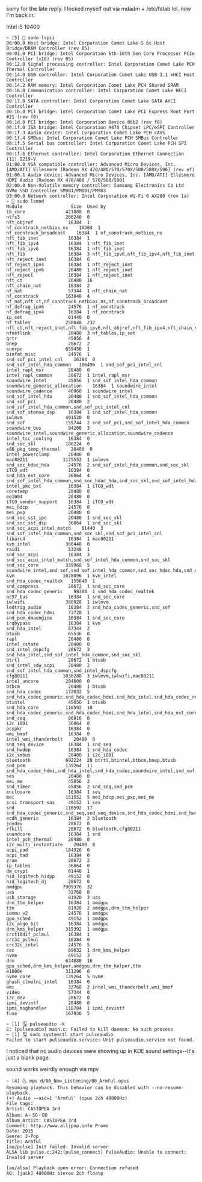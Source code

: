 sorry for the late reply. I locked myself out via mdadm + /etc/fstab lol. now I'm back in:

Intel i5 10400

    ~ [5] 👮 sudo lspci 
    00:00.0 Host bridge: Intel Corporation Comet Lake-S 6c Host Bridge/DRAM Controller (rev 05)
    00:01.0 PCI bridge: Intel Corporation 6th-10th Gen Core Processor PCIe Controller (x16) (rev 05)
    00:12.0 Signal processing controller: Intel Corporation Comet Lake PCH Thermal Controller
    00:14.0 USB controller: Intel Corporation Comet Lake USB 3.1 xHCI Host Controller
    00:14.2 RAM memory: Intel Corporation Comet Lake PCH Shared SRAM
    00:16.0 Communication controller: Intel Corporation Comet Lake HECI Controller
    00:17.0 SATA controller: Intel Corporation Comet Lake SATA AHCI Controller
    00:1b.0 PCI bridge: Intel Corporation Comet Lake PCI Express Root Port #21 (rev f0)
    00:1d.0 PCI bridge: Intel Corporation Device 06b2 (rev f0)
    00:1f.0 ISA bridge: Intel Corporation H470 Chipset LPC/eSPI Controller
    00:1f.3 Audio device: Intel Corporation Comet Lake PCH cAVS
    00:1f.4 SMBus: Intel Corporation Comet Lake PCH SMBus Controller
    00:1f.5 Serial bus controller: Intel Corporation Comet Lake PCH SPI Controller
    00:1f.6 Ethernet controller: Intel Corporation Ethernet Connection (11) I219-V
    01:00.0 VGA compatible controller: Advanced Micro Devices, Inc. [AMD/ATI] Ellesmere [Radeon RX 470/480/570/570X/580/580X/590] (rev ef)
    01:00.1 Audio device: Advanced Micro Devices, Inc. [AMD/ATI] Ellesmere HDMI Audio [Radeon RX 470/480 / 570/580/590]
    02:00.0 Non-Volatile memory controller: Samsung Electronics Co Ltd NVMe SSD Controller SM981/PM981/PM983
    03:00.0 Network controller: Intel Corporation Wi-Fi 6 AX200 (rev 1a)
    ~ 🌭 sudo lsmod
    Module                  Size  Used by
    ib_core               421888  0
    ntfs3                 266240  0
    nft_objref             16384  1
    nf_conntrack_netbios_ns    16384  1
    nf_conntrack_broadcast    16384  1 nf_conntrack_netbios_ns
    nft_fib_inet           16384  1
    nft_fib_ipv4           16384  1 nft_fib_inet
    nft_fib_ipv6           16384  1 nft_fib_inet
    nft_fib                16384  3 nft_fib_ipv6,nft_fib_ipv4,nft_fib_inet
    nft_reject_inet        16384  6
    nf_reject_ipv4         16384  1 nft_reject_inet
    nf_reject_ipv6         20480  1 nft_reject_inet
    nft_reject             16384  1 nft_reject_inet
    nft_ct                 20480  16
    nft_chain_nat          16384  2
    nf_nat                 57344  1 nft_chain_nat
    nf_conntrack          163840  4 nf_nat,nft_ct,nf_conntrack_netbios_ns,nf_conntrack_broadcast
    nf_defrag_ipv6         24576  1 nf_conntrack
    nf_defrag_ipv4         16384  1 nf_conntrack
    ip_set                 61440  0
    nf_tables             258048  232 nft_ct,nft_reject_inet,nft_fib_ipv6,nft_objref,nft_fib_ipv4,nft_chain_nat,nft_reject,nft_fib,nft_fib_inet
    nfnetlink              20480  3 nf_tables,ip_set
    qrtr                   45056  4
    bnep                   28672  2
    sunrpc                659456  1
    binfmt_misc            24576  1
    snd_sof_pci_intel_cnl    16384  0
    snd_sof_intel_hda_common   106496  1 snd_sof_pci_intel_cnl
    intel_rapl_msr         20480  0
    intel_rapl_common      28672  1 intel_rapl_msr
    soundwire_intel        45056  1 snd_sof_intel_hda_common
    soundwire_generic_allocation    16384  1 soundwire_intel
    soundwire_cadence      40960  1 soundwire_intel
    snd_sof_intel_hda      20480  1 snd_sof_intel_hda_common
    snd_sof_pci            20480  2 snd_sof_intel_hda_common,snd_sof_pci_intel_cnl
    snd_sof_xtensa_dsp     16384  1 snd_sof_intel_hda_common
    iwlmvm                491520  0
    snd_sof               159744  2 snd_sof_pci,snd_sof_intel_hda_common
    soundwire_bus          94208  3 soundwire_intel,soundwire_generic_allocation,soundwire_cadence
    intel_tcc_cooling      16384  0
    snd_soc_skl           180224  0
    x86_pkg_temp_thermal    20480  0
    intel_powerclamp       20480  0
    mac80211             1175552  1 iwlmvm
    snd_soc_hdac_hda       24576  2 snd_sof_intel_hda_common,snd_soc_skl
    iTCO_wdt               16384  0
    snd_hda_ext_core       36864  4 snd_sof_intel_hda_common,snd_soc_hdac_hda,snd_soc_skl,snd_sof_intel_hda
    intel_pmc_bxt          16384  1 iTCO_wdt
    coretemp               20480  0
    ee1004                 20480  0
    iTCO_vendor_support    16384  1 iTCO_wdt
    mei_hdcp               24576  0
    mei_pxp                20480  0
    snd_soc_sst_ipc        20480  1 snd_soc_skl
    snd_soc_sst_dsp        36864  1 snd_soc_skl
    snd_soc_acpi_intel_match    61440  3 snd_sof_intel_hda_common,snd_soc_skl,snd_sof_pci_intel_cnl
    libarc4                16384  1 mac80211
    kvm_intel             360448  0
    raid1                  53248  1
    snd_soc_acpi           16384  3 snd_soc_acpi_intel_match,snd_sof_intel_hda_common,snd_soc_skl
    snd_soc_core          339968  5 soundwire_intel,snd_sof,snd_sof_intel_hda_common,snd_soc_hdac_hda,snd_soc_skl
    kvm                  1028096  1 kvm_intel
    snd_hda_codec_realtek   155648  1
    snd_compress           28672  1 snd_soc_core
    snd_hda_codec_generic    98304  1 snd_hda_codec_realtek
    ac97_bus               16384  1 snd_soc_core
    iwlwifi               380928  1 iwlmvm
    ledtrig_audio          16384  2 snd_hda_codec_generic,snd_sof
    snd_hda_codec_hdmi     73728  1
    snd_pcm_dmaengine      16384  1 snd_soc_core
    irqbypass              16384  1 kvm
    snd_hda_intel          57344  2
    btusb                  65536  0
    rapl                   20480  0
    intel_cstate           20480  0
    snd_intel_dspcfg       28672  3 snd_hda_intel,snd_sof_intel_hda_common,snd_soc_skl
    btrtl                  28672  1 btusb
    snd_intel_sdw_acpi     20480  2 snd_sof_intel_hda_common,snd_intel_dspcfg
    cfg80211             1036288  3 iwlmvm,iwlwifi,mac80211
    intel_uncore          204800  0
    btbcm                  20480  1 btusb
    snd_hda_codec         172032  5 snd_hda_codec_generic,snd_hda_codec_hdmi,snd_hda_intel,snd_hda_codec_realtek,snd_soc_hdac_hda
    btintel                45056  1 btusb
    snd_hda_core          110592  10 snd_hda_codec_generic,snd_hda_codec_hdmi,snd_hda_intel,snd_hda_ext_core,snd_hda_codec,snd_hda_codec_realtek,snd_sof_intel_hda_common,snd_soc_hdac_hda,snd_soc_skl,snd_sof_intel_hda
    snd_seq                86016  0
    i2c_i801               36864  0
    pcspkr                 16384  0
    wmi_bmof               16384  0
    intel_wmi_thunderbolt    20480  0
    snd_seq_device         16384  1 snd_seq
    snd_hwdep              16384  1 snd_hda_codec
    i2c_smbus              20480  1 i2c_i801
    bluetooth             692224  28 btrtl,btintel,btbcm,bnep,btusb
    snd_pcm               139264  11 snd_hda_codec_hdmi,snd_hda_intel,snd_hda_codec,soundwire_intel,snd_sof,snd_sof_intel_hda_common,snd_compress,snd_soc_core,snd_soc_skl,snd_hda_core,snd_pcm_dmaengine
    ses                    20480  0
    mei_me                 45056  2
    snd_timer              45056  2 snd_seq,snd_pcm
    enclosure              16384  1 ses
    mei                   151552  5 mei_hdcp,mei_pxp,mei_me
    scsi_transport_sas     49152  1 ses
    snd                   110592  17 snd_hda_codec_generic,snd_seq,snd_seq_device,snd_hda_codec_hdmi,snd_hwdep,snd_hda_intel,snd_hda_codec,snd_hda_codec_realtek,snd_sof,snd_timer,snd_compress,snd_soc_core,snd_pcm
    ecdh_generic           16384  2 bluetooth
    joydev                 28672  0
    rfkill                 28672  6 bluetooth,cfg80211
    soundcore              16384  1 snd
    intel_pch_thermal      20480  0
    i2c_multi_instantiate    20480  0
    acpi_pad              184320  0
    acpi_tad               16384  0
    zram                   28672  2
    ip_tables              36864  0
    dm_crypt               61440  1
    hid_logitech_hidpp     49152  0
    hid_logitech_dj        28672  0
    amdgpu               7909376  32
    uas                    32768  0
    usb_storage            81920  3 uas
    drm_ttm_helper         16384  1 amdgpu
    ttm                    81920  2 amdgpu,drm_ttm_helper
    iommu_v2               24576  1 amdgpu
    gpu_sched              49152  1 amdgpu
    i2c_algo_bit           16384  1 amdgpu
    drm_kms_helper        315392  1 amdgpu
    crct10dif_pclmul       16384  1
    crc32_pclmul           16384  0
    crc32c_intel           24576  5
    cec                    69632  1 drm_kms_helper
    nvme                   49152  3
    drm                   634880  16 gpu_sched,drm_kms_helper,amdgpu,drm_ttm_helper,ttm
    e1000e                311296  0
    nvme_core             139264  5 nvme
    ghash_clmulni_intel    16384  0
    wmi                    32768  2 intel_wmi_thunderbolt,wmi_bmof
    video                  57344  0
    i2c_dev                28672  0
    ipmi_devintf           20480  0
    ipmi_msghandler       118784  1 ipmi_devintf
    fuse                  167936  5

    ~ [1] 🃃 pulseaudio -k
    E: [pulseaudio] main.c: Failed to kill daemon: No such process
    ~ [1] 🃍 sudo systemctl start pulseaudio
    Failed to start pulseaudio.service: Unit pulseaudio.service not found.


I noticed that no audio devices were showing up in KDE sound settings--It's just a blank page.

sound works weirdly enough via mpv

    ~ [4] 🌜 mpv d/80_Now_Listening/00_Armful.opus
    Resuming playback. This behavior can be disabled with --no-resume-playback.
    (+) Audio --aid=1 'Armful' (opus 2ch 48000Hz)
    File tags:
    Artist: CASIOPEA 3rd
    Album: A・SO・BO
    Album_Artist: CASIOPEA 3rd
    Comment: http://www.alljpop.info Promo
    Date: 2015
    Genre: J-Pop
    Title: Armful
    [ao/pulse] Init failed: Invalid server
    ALSA lib pulse.c:242:(pulse_connect) PulseAudio: Unable to connect: Invalid server

    [ao/alsa] Playback open error: Connection refused
    AO: [jack] 48000Hz stereo 2ch floatp
